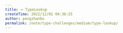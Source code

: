 ```yaml
---
title: ➖ TypeLookup
createTime: 2022/12/01 04:36:25
author: pengzhanbo
permalink: /note/type-challenges/medium/type-lookup/
---
```

